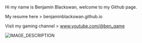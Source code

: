 Hi my name is Benjamin Blackswan, welcome to my Github page.

My resume here > benjaminblackswan.github.io

Visit my gaming channel > www.youtube.com/@ben_game

![IMAGE_DESCRIPTION](https://cyprus-mail.com/image/s1100x619/fill/webp/path/wp-content/uploads/2024/09/comment2-2.jpg)
